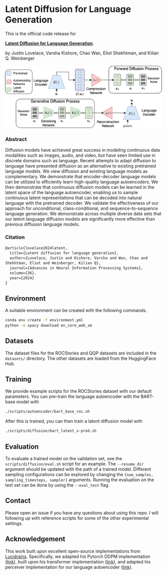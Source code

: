 # Latent Diffusion for Language Generation

This is the official code release for

[**Latent Diffusion for Language Generation**](https://arxiv.org/abs/2212.09462).

by Justin Lovelace, Varsha Kishore, Chao Wan, Eliot Shekhtman, and Kilian Q. Weinberger

![Figure](figures/method.png)

### Abstract
Diffusion models have achieved great success in modeling continuous data modalities such as images, audio, and video, but have seen limited use in discrete domains such as language. Recent attempts to adapt diffusion to language have presented diffusion as an alternative to existing pretrained language models. We view diffusion and existing language models as complementary. We demonstrate that encoder-decoder language models can be utilized to efficiently learn high-quality language autoencoders. We then demonstrate that continuous diffusion models can be learned in the latent space of the language autoencoder, enabling us to sample continuous latent representations that can be decoded into natural language with the pretrained decoder. We validate the effectiveness of our approach for unconditional, class-conditional, and sequence-to-sequence language generation. We demonstrate across multiple diverse data sets that our latent language diffusion models are significantly more effective than previous diffusion language models.

### Citation
```
@article{lovelace2024latent,
  title={Latent diffusion for language generation},
  author={Lovelace, Justin and Kishore, Varsha and Wan, Chao and Shekhtman, Eliot and Weinberger, Kilian Q},
  journal={Advances in Neural Information Processing Systems},
  volume={36},
  year={2024}
}
```


## Environment
A suitable environment can be created with the following commands. 
```bash
conda env create -f environment.yml
python -m spacy download en_core_web_sm
```

## Datasets

The dataset files for the ROCStories and QQP datasets are included in the `datasets/` directory. The other datasets are loaded from the HuggingFace Hub.

## Training

We provide example scripts for the ROCStories dataset with our default parameters. You can pre-train the language autoencoder with the BART-base model with
```bash
./scripts/autoencoder/bart_base_roc.sh
```

After this is trained, you can then train a latent diffusion model with
```bash
./scripts/diffusion/bart_latent_v-pred.sh
```

## Evaluation
To evaluate a trained model on the validation set, see the `scripts/diffusion/eval.sh` script for an example. The `--resume_dir` argument should be updated with the path of a trained model. Different sampling configurations can be explored by changing the `{num_samples, sampling_timesteps, sampler}` arguments. Running the evaluation on the test set can be done by using the `--eval_test` flag.

## Contact
Please open an issue if you have any questions about using this repo. I will following up with reference scripts for some of the other experimental settings.


## Acknowledgement
This work built upon excellent open-source implementations from [Lucidrains](https://github.com/lucidrains). Specifically, we adapted his Pytorch DDPM implementation ([link](https://github.com/lucidrains/denoising-diffusion-pytorch)), built upon his transformer implementation ([link](https://github.com/lucidrains/x-transformers)), and adapted his perceiver implementation for our language autoencoder ([link](https://github.com/lucidrains/flamingo-pytorch)).